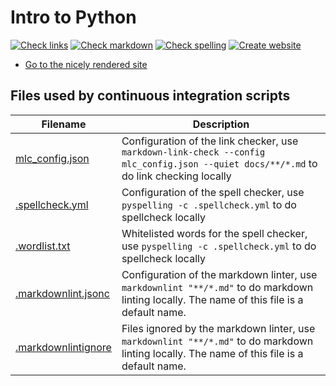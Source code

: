 # Intro to Python

<!-- markdownlint-disable MD013 --><!-- Badges cannot be split up over lines, hence will break 80 characters per line -->

[![Check links](https://github.com/UPPMAX/naiss_intro_python/actions/workflows/check_links.yaml/badge.svg?branch=main)](https://github.com/UPPMAX/naiss_intro_python/actions/workflows/check_links.yaml)
[![Check markdown](https://github.com/UPPMAX/naiss_intro_python/actions/workflows/check_markdown.yaml/badge.svg?branch=main)](https://github.com/UPPMAX/naiss_intro_python/actions/workflows/check_markdown.yaml)
[![Check spelling](https://github.com/UPPMAX/naiss_intro_python/actions/workflows/check_spelling.yaml/badge.svg?branch=main)](https://github.com/UPPMAX/naiss_intro_python/actions/workflows/check_spelling.yaml)
[![Create website](https://github.com/UPPMAX/naiss_intro_python/actions/workflows/create_website.yaml/badge.svg?branch=main)](https://github.com/UPPMAX/naiss_intro_python/actions/workflows/create_website.yaml)

<!-- markdownlint-enable MD013 -->

- [Go to the nicely rendered site](https://uppmax.github.io/naiss_intro_python/)

## Files used by continuous integration scripts

<!-- markdownlint-disable MD013 --><!-- Tables cannot be split up over lines, hence will break 80 characters per line -->

Filename                                  |Description
------------------------------------------|--------------------------------------------------------------------------------------------------------------------------------------
[mlc_config.json](mlc_config.json)        |Configuration of the link checker, use `markdown-link-check --config mlc_config.json --quiet docs/**/*.md` to do link checking locally
[.spellcheck.yml](.spellcheck.yml)        |Configuration of the spell checker, use `pyspelling -c .spellcheck.yml` to do spellcheck locally
[.wordlist.txt](.wordlist.txt)            |Whitelisted words for the spell checker, use `pyspelling -c .spellcheck.yml` to do spellcheck locally
[.markdownlint.jsonc](.markdownlint.jsonc)|Configuration of the markdown linter, use `markdownlint "**/*.md"` to do markdown linting locally. The name of this file is a default name.
[.markdownlintignore](.markdownlintignore)|Files ignored by the markdown linter, use `markdownlint "**/*.md"` to do markdown linting locally. The name of this file is a default name.

<!-- markdownlint-enable MD013 -->

